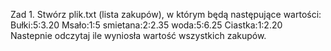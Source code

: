 Zad 1.
Stwórz plik.txt (lista zakupów), w którym będą następujące wartości:
Bułki:5:3.20
Msało:1:5
smietana:2:2.35
woda:5:6.25
Ciastka:1:2.20
Nastepnie odczytaj ile wyniosła wartość wszystkich zakupów.
